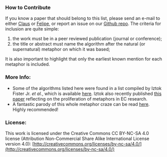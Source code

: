 ### How to Contribute

If you know a paper that should belong to this list, please send an
e-mail to either [Claus](mailto:caranha@cs.tsukuba.ac.jp) or [Felipe](mailto:fcampelo@ufmg.br), or report an issue on our [Github repo](https://github.com/fcampelo/EC-bestiary). The criteria for inclusion are quite simple: 

1. the work must be in a peer reviewed publication (journal or conference);  
2. the title or abstract must name the algorithm after the natural (or supernatural) metaphor on which it was based;  

It is also important to highlight that only the earliest known mention for each metaphor is included.

### More Info:
- Some of the algorithms listed here were found in a list compiled by Iztok Fister Jr. _et al._, which is available [here](http://www.iztok-jr-fister.eu/static/publications/21.pdf). Iztok also recently published [this paper](http://www.iztok-jr-fister.eu/static/publications/Stu2016.pdf) reflecting on the proliferation of metaphors in EC research.  
- A fantastic parody of this whole metaphor craze can be read [here](http://www.oneweirdkerneltrick.com/spectral.pdf). Highly recommended!

### License:
This work is licensed under the Creative Commons CC BY-NC-SA 4.0 license (Attribution Non-Commercial Share Alike International License version 4.0): [http://creativecommons.org/licenses/by-nc-sa/4.0/](http://creativecommons.org/licenses/by-nc-sa/4.0/)
